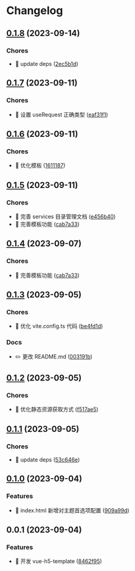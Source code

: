 # Changelog

## [0.1.8](https://github.com/l246804/vue-h5-template/compare/v0.1.7...v0.1.8) (2023-09-14)


### Chores

* 🤖 update deps ([2ec5b1d](https://github.com/l246804/vue-h5-template/commit/2ec5b1d202e1a8f80fb03d5a065f79962285977c))

## [0.1.7](https://github.com/l246804/vue-h5-template/compare/v0.1.6...v0.1.7) (2023-09-11)


### Chores

* 🤖 设置 useRequest 正确类型 ([eaf31f1](https://github.com/l246804/vue-h5-template/commit/eaf31f112d9f36d81c8accf430c4207f097a4b20))

## [0.1.6](https://github.com/l246804/vue-h5-template/compare/v0.1.5...v0.1.6) (2023-09-11)


### Chores

* 🤖 优化模板 ([1611187](https://github.com/l246804/vue-h5-template/commit/16111874838f6910af29083ed015b22c745f567d))

## [0.1.5](https://github.com/l246804/vue-h5-template/compare/v0.1.3...v0.1.5) (2023-09-11)


### Chores

* 🤖 完善 services 目录管理文档 ([e456b40](https://github.com/l246804/vue-h5-template/commit/e456b40773cff9d2601cca9b37c4be7f9d04d264))
* 🤖 完善模板功能 ([cab7a33](https://github.com/l246804/vue-h5-template/commit/cab7a33b8a35070d9deb54012631b4b2271008de))

## [0.1.4](https://github.com/l246804/vue-h5-template/compare/v0.1.3...v0.1.4) (2023-09-07)


### Chores

* 🤖 完善模板功能 ([cab7a33](https://github.com/l246804/vue-h5-template/commit/cab7a33b8a35070d9deb54012631b4b2271008de))

## [0.1.3](https://github.com/l246804/vue-h5-template/compare/v0.1.2...v0.1.3) (2023-09-05)


### Chores

* 🤖 优化 vite.config.ts 代码 ([be4fd1d](https://github.com/l246804/vue-h5-template/commit/be4fd1d4ed12d4517e6dc199db2d2fc6ac72b856))


### Docs

* ✏️ 更改 README.md ([003191b](https://github.com/l246804/vue-h5-template/commit/003191b0c8594f777520d1b30dceb0b790aafc50))

## [0.1.2](https://github.com/l246804/vue-h5-template/compare/v0.1.1...v0.1.2) (2023-09-05)


### Chores

* 🤖 优化静态资源获取方式 ([f517ae5](https://github.com/l246804/vue-h5-template/commit/f517ae57e897e0b2cca6cb3a97d8c8379bfb0b19))

## [0.1.1](https://github.com/l246804/vue-h5-template/compare/v0.1.0...v0.1.1) (2023-09-05)


### Chores

* 🤖 update deps ([53c646e](https://github.com/l246804/vue-h5-template/commit/53c646e134e6a739bd196c91e9f7ae5e90e7bb98))

## [0.1.0](https://github.com/l246804/vue-h5-template/compare/v0.0.1...v0.1.0) (2023-09-04)


### Features

* 🎸 index.html 新增对主题首选项配置 ([909a99d](https://github.com/l246804/vue-h5-template/commit/909a99d9442c7635f26c4da8c125de9864cf5233))

## 0.0.1 (2023-09-04)


### Features

* 🎸 开发 vue-h5-template ([8462f95](https://github.com/l246804/vue-h5-template/commit/8462f95092e9862f346a0d8248d144411c02aafc))